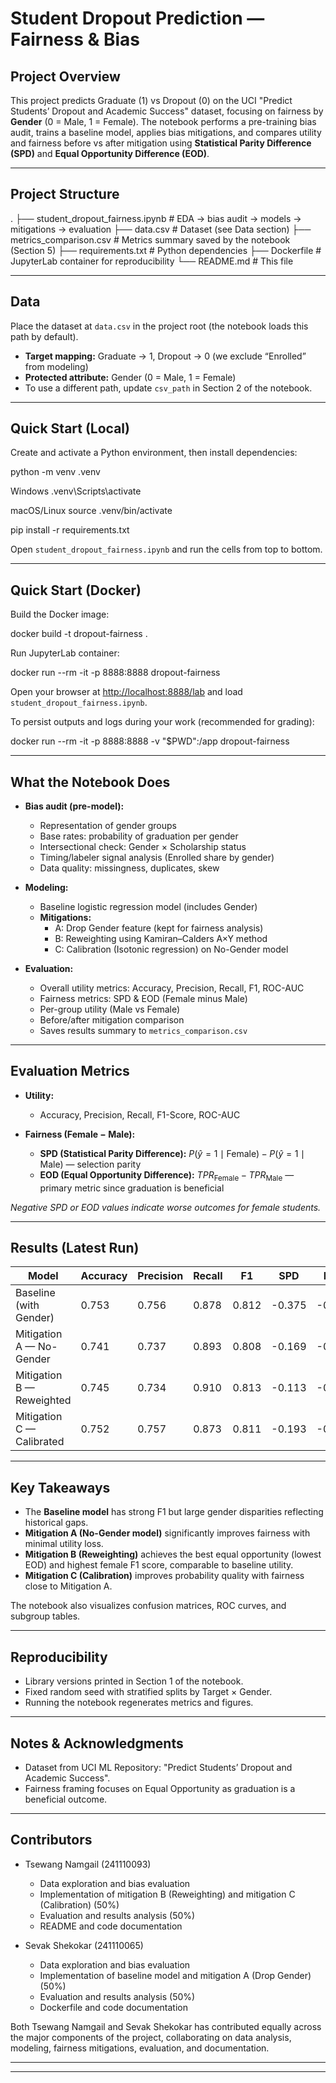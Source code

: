 # Student Dropout Prediction — Fairness & Bias

## Project Overview

This project predicts Graduate (1) vs Dropout (0) on the UCI "Predict Students’ Dropout and Academic Success" dataset, focusing on fairness by **Gender** (0 = Male, 1 = Female). The notebook performs a pre-training bias audit, trains a baseline model, applies bias mitigations, and compares utility and fairness before vs after mitigation using **Statistical Parity Difference (SPD)** and **Equal Opportunity Difference (EOD)**.

---

## Project Structure

.
├── student_dropout_fairness.ipynb # EDA → bias audit → models → mitigations → evaluation
├── data.csv # Dataset (see Data section)
├── metrics_comparison.csv # Metrics summary saved by the notebook (Section 5)
├── requirements.txt # Python dependencies
├── Dockerfile # JupyterLab container for reproducibility
└── README.md # This file

---

## Data

Place the dataset at `data.csv` in the project root (the notebook loads this path by default).

- **Target mapping:** Graduate → 1, Dropout → 0 (we exclude “Enrolled” from modeling)
- **Protected attribute:** Gender (0 = Male, 1 = Female)
- To use a different path, update `csv_path` in Section 2 of the notebook.

---

## Quick Start (Local)

Create and activate a Python environment, then install dependencies:

python -m venv .venv

Windows
.venv\Scripts\activate

macOS/Linux
source .venv/bin/activate

pip install -r requirements.txt

Open `student_dropout_fairness.ipynb` and run the cells from top to bottom.

---

## Quick Start (Docker)

Build the Docker image:

docker build -t dropout-fairness .

Run JupyterLab container:

docker run --rm -it -p 8888:8888 dropout-fairness

Open your browser at [http://localhost:8888/lab](http://localhost:8888/lab) and load `student_dropout_fairness.ipynb`.

To persist outputs and logs during your work (recommended for grading):

docker run --rm -it -p 8888:8888 -v "$PWD":/app dropout-fairness

---

## What the Notebook Does

- **Bias audit (pre-model):**

  - Representation of gender groups
  - Base rates: probability of graduation per gender
  - Intersectional check: Gender × Scholarship status
  - Timing/labeler signal analysis (Enrolled share by gender)
  - Data quality: missingness, duplicates, skew

- **Modeling:**

  - Baseline logistic regression model (includes Gender)
  - **Mitigations:**
    - A: Drop Gender feature (kept for fairness analysis)
    - B: Reweighting using Kamiran–Calders A×Y method
    - C: Calibration (Isotonic regression) on No-Gender model

- **Evaluation:**
  - Overall utility metrics: Accuracy, Precision, Recall, F1, ROC-AUC
  - Fairness metrics: SPD & EOD (Female minus Male)
  - Per-group utility (Male vs Female)
  - Before/after mitigation comparison
  - Saves results summary to `metrics_comparison.csv`

---

## Evaluation Metrics

- **Utility:**

  - Accuracy, Precision, Recall, F1-Score, ROC-AUC

- **Fairness (Female − Male):**
  - **SPD (Statistical Parity Difference):** $P(\hat{y}=1 \mid \text{Female}) - P(\hat{y}=1 \mid \text{Male})$ — selection parity
  - **EOD (Equal Opportunity Difference):** $TPR_{\text{Female}} - TPR_{\text{Male}}$ — primary metric since graduation is beneficial

_Negative SPD or EOD values indicate worse outcomes for female students._

---

## Results (Latest Run)

| Model                     | Accuracy | Precision | Recall | F1    | SPD    | EOD    |
| ------------------------- | -------- | --------- | ------ | ----- | ------ | ------ |
| Baseline (with Gender)    | 0.753    | 0.756     | 0.878  | 0.812 | -0.375 | -0.265 |
| Mitigation A — No-Gender  | 0.741    | 0.737     | 0.893  | 0.808 | -0.169 | -0.091 |
| Mitigation B — Reweighted | 0.745    | 0.734     | 0.910  | 0.813 | -0.113 | -0.017 |
| Mitigation C — Calibrated | 0.752    | 0.757     | 0.873  | 0.811 | -0.193 | -0.106 |

---

## Key Takeaways

- The **Baseline model** has strong F1 but large gender disparities reflecting historical gaps.
- **Mitigation A (No-Gender model)** significantly improves fairness with minimal utility loss.
- **Mitigation B (Reweighting)** achieves the best equal opportunity (lowest EOD) and highest female F1 score, comparable to baseline utility.
- **Mitigation C (Calibration)** improves probability quality with fairness close to Mitigation A.

The notebook also visualizes confusion matrices, ROC curves, and subgroup tables.

---

## Reproducibility

- Library versions printed in Section 1 of the notebook.
- Fixed random seed with stratified splits by Target × Gender.
- Running the notebook regenerates metrics and figures.

---

## Notes & Acknowledgments

- Dataset from UCI ML Repository: "Predict Students’ Dropout and Academic Success".
- Fairness framing focuses on Equal Opportunity as graduation is a beneficial outcome.

---

## Contributors

- Tsewang Namgail (241110093)

  - Data exploration and bias evaluation
  - Implementation of mitigation B (Reweighting) and mitigation C (Calibration) (50%)
  - Evaluation and results analysis (50%)
  - README and code documentation

- Sevak Shekokar (241110065)

  - Data exploration and bias evaluation
  - Implementation of baseline model and mitigation A (Drop Gender) (50%)
  - Evaluation and results analysis (50%)
  - Dockerfile and code documentation

Both Tsewang Namgail and Sevak Shekokar has contributed equally across the major components of the project, collaborating on data analysis, modeling, fairness mitigations, evaluation, and documentation.

---

---
